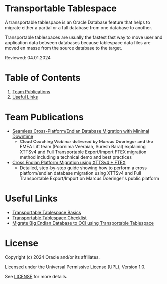 # Transportable Tablespace
 
A transportable tablespace is an Oracle Database feature that helps to migrate either a partial or a full database from one database to another.

Transportable tablespaces are usually the fastest fast way to move user and application data between databases because tablespace data files are moved en masse from the source database to the target.

Reviewed: 04.01.2024
 
# Table of Contents
 
1. [Team Publications](#team-publications)
2. [Useful Links](#useful-links)

# Team Publications

- [Seamless Cross-Platform/Endian Database Migration with Minimal Downtime](https://www.youtube.com/watch?v=OUsaZoBUHBY)
  - Cload Coaching Webinar delivered by Marcus Doeringer and the EMEA Lift team (Poornima Veeraiah, Suresh Baral) explaining XTTSv4 and Full Transportable Export/Import FTEX migration method including a technical demo and best practices 
- [Cross Endian Platform Migration using XTTSv4 + FTEX](https://macsdata.com/oracle/cross-endian-platform-migration-xttsv4-ftex)
  - Detailed, step-by-step guide showing how to perform a cross platform/endian database migration using XTTSv4 and Full Transportable Export/Import on Marcus Doeringer's public platform

# Useful Links

- [Transportable Tablespace Basics](https://youtu.be/jte-W_6tJME)
- [Transportable Tablespace Checklist](https://youtu.be/PhktQqOlNXE)
- [Migrate Big Endian Database to OCI using Transportable Tablespace ](https://youtu.be/dyDefQxSesI)

# License
 
Copyright (c) 2024 Oracle and/or its affiliates.
 
Licensed under the Universal Permissive License (UPL), Version 1.0.
 
See [LICENSE](https://github.com/oracle-devrel/technology-engineering/blob/main/LICENSE) for more details.
